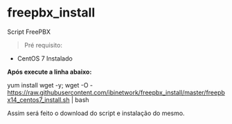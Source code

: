 # freepbx_install
Script FreePBX

> Pré requisito: 
- CentOS 7 Instalado

<b>Após execute a linha abaixo: </b>

yum install wget -y; wget -O - https://raw.githubusercontent.com/ibinetwork/freepbx_install/master/freepbx14_centos7_install.sh | bash

Assim será feito o download do script e instalação do mesmo.